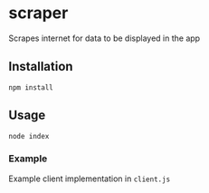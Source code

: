 # scraper
Scrapes internet for data to be displayed in the app

## Installation
`npm install`

## Usage
`node index`

### Example
Example client implementation in `client.js`
